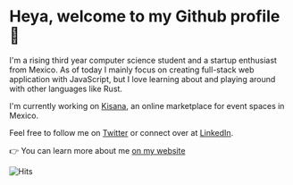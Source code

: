 # Heya, welcome to my Github profile 👋

I'm a rising third year computer science student and a startup enthusiast from Mexico. As of today I mainly focus on creating full-stack web application with JavaScript, but I love learning about and playing around with other languages like Rust. 

I'm currently working on [Kisana](https://kisana.co), an online marketplace for event spaces in Mexico.

Feel free to follow me on [Twitter](https://twitter.com/SebastianCrossa) or connect over at [LinkedIn](https://www.linkedin.com/in/sebastiancrossa/).

👉 You can learn more about me [on my website](https://sebastiancrossa.com)

![Hits](https://hitcounter.pythonanywhere.com/count/tag.svg?url=https%3A%2F%2Fgithub.com%2Fsebastiancrossa)
